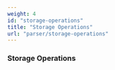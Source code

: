 ```yaml
---
weight: 4
id: "storage-operations"
title: "Storage Operations"
url: "parser/storage-operations"
---
```


### Storage Operations ###



